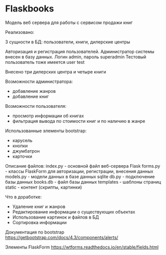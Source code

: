 # Flaskbooks
Модель веб сервера для работы с сервисом продажи книг

Реализовано:

3 сущности в БД: пользователи, книги, дилерские центры

Авторизация и регистрация пользователей. Администратор системы внесен в базу данных. Логин admin, пароль superadmin Тестовый пользователь тоже имеется user test

Внесено три дилерских центра и четыре книги

Возможности администратора:
- добавление жанров
- добавление книг

Возможности пользователя:
- просмотр информации об книгах
- фильтрация вывода по стоимости книг и по наличию в жанре

Использованные элементы bootstrap:
- карусель
- кнопки
- джумбатрон
- карточки

Описание файлов:
index.py - основной файл веб-сервера Flask
forms.py - классы FlaskForm для авторизации, регистрации, внесения данных
models.py - модели данных в базе данных sqlite
db.py - подключение базы данных
books.db - файл базы данных
templates - шаблоны страниц
static - контент (скрипты, картинки)

Что в доработке:
- Удаление книг и жанров
- Редактирование информации о существующих объектах
- Использование картинок и файлов в БД
- Сортировка информации

Документация по bootstrap
https://getbootstrap.com/docs/4.3/components/alerts/

Элементы FlaskForm
https://wtforms.readthedocs.io/en/stable/fields.html
